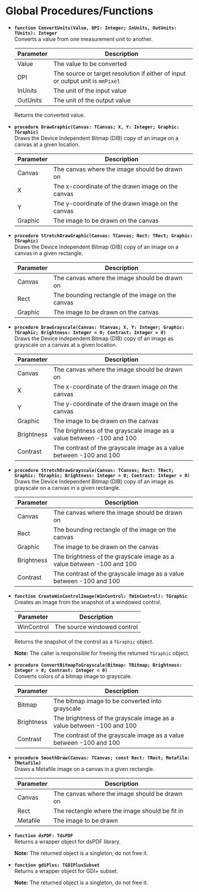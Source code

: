 Global Procedures/Functions
===========================

- **`function ConvertUnits(Value, DPI: Integer; InUnits, OutUnits: TUnits): Integer`** \
  Converts a value from one measurement unit to another.

  | Parameter    | Description                                                                    |
  |--------------|--------------------------------------------------------------------------------|
  | Value        | The value to be converted                                                      |
  | DPI          | The source or target resolution if either of input or output unit is `mmPixel` |
  | InUnits      | The unit of the input value                                                    |
  | OutUnits     | The unit of the output value                                                   |

  Returns the converted value.

- **`procedure DrawGraphic(Canvas: TCanvas; X, Y: Integer; Graphic: TGraphic)`** \
  Draws the Device Independent Bitmap (DIB) copy of an image on a canvas at a given location.

  | Parameter    | Description                                                                    |
  |--------------|--------------------------------------------------------------------------------|
  | Canvas       | The canvas where the image should be drawn on                                  |
  | X            | The x-coordinate of the drawn image on the canvas                              |
  | Y            | The y-coordinate of the drawn image on the canvas                              |
  | Graphic      | The image to be drawn on the canvas                                            |

- **`procedure StretchDrawGraphic(Canvas: TCanvas; Rect: TRect; Graphic: TGraphic)`** \
  Draws the Device Independent Bitmap (DIB) copy of an image on a canvas in a given rectangle.

  | Parameter    | Description                                                                    |
  |--------------|--------------------------------------------------------------------------------|
  | Canvas       | The canvas where the image should be drawn on                                  |
  | Rect         | The bounding rectangle of the image on the canvas                              |
  | Graphic      | The image to be drawn on the canvas                                            |

- **`procedure DrawGrayscale(Canvas: TCanvas; X, Y: Integer; Graphic: TGraphic; Brightness: Integer = 0; Contrast: Integer = 0)`** \
  Draws the Device Independent Bitmap (DIB) copy of an image as grayscale on a canvas at a given location.

  | Parameter    | Description                                                                    |
  |--------------|--------------------------------------------------------------------------------|
  | Canvas       | The canvas where the image should be drawn on                                  |
  | X            | The x-coordinate of the drawn image on the canvas                              |
  | Y            | The y-coordinate of the drawn image on the canvas                              |
  | Graphic      | The image to be drawn on the canvas                                            |
  | Brightness   | The brightness of the grayscale image as a value between -100 and 100          |
  | Contrast     | The contrast of the grayscale image as a value between -100 and 100            |

- **`procedure StretchDrawGrayscale(Canvas: TCanvas; Rect: TRect; Graphic: TGraphic; Brightness: Integer = 0; Contrast: Integer = 0)`** \
  Draws the Device Independent Bitmap (DIB) copy of an image as grayscale on a canvas in a given rectangle.

  | Parameter    | Description                                                                    |
  |--------------|--------------------------------------------------------------------------------|
  | Canvas       | The canvas where the image should be drawn on                                  |
  | Rect         | The bounding rectangle of the image on the canvas                              |
  | Graphic      | The image to be drawn on the canvas                                            |
  | Brightness   | The brightness of the grayscale image as a value between -100 and 100          |
  | Contrast     | The contrast of the grayscale image as a value between -100 and 100            |

- **`function CreateWinControlImage(WinControl: TWinControl): TGraphic`** \
  Creates an image from the snapshot of a windowed control.

  | Parameter    | Description                                                                    |
  |--------------|--------------------------------------------------------------------------------|
  | WinControl   | The source windowed control                                                    |

  Returns the snapshot of the control as a `TGraphic` object.

  **Note:** The caller is responsible for freeing the returned `TGraphic` object.

- **`procedure ConvertBitmapToGrayscale(Bitmap: TBitmap; Brightness: Integer = 0; Contrast: Integer = 0)`** \
  Converts colors of a bitmap image to grayscale.

  | Parameter    | Description                                                                    |
  |--------------|--------------------------------------------------------------------------------|
  | Bitmap       | The bitmap image to be converted into grayscale                                |
  | Brightness   | The brightness of the grayscale image as a value between -100 and 100          |
  | Contrast     | The contrast of the grayscale image as a value between -100 and 100            |

- **`procedure SmoothDraw(Canvas: TCanvas; const Rect: TRect; Metafile: TMetafile)`** \
  Draws a Metafile image on a canvas in a given rectangle.

  | Parameter    | Description                                                                    |
  |--------------|--------------------------------------------------------------------------------|
  | Canvas       | The canvas where the image should be drawn on                                  |
  | Rect         | The rectangle where the image should be fit in                                 |
  | Metafile     | The image to be drawn                                                          |

- **`function dsPDF: TdsPDF`** \
  Returns a wrapper object for dsPDF library. 
  
  **Note:** The returned object is a singleton, do not free it.

- **`function gdiPlus: TGDIPlusSubset`** \
  Returns a wrapper object for GDI+ subset.

  **Note:** The returned object is a singleton, do not free it.
